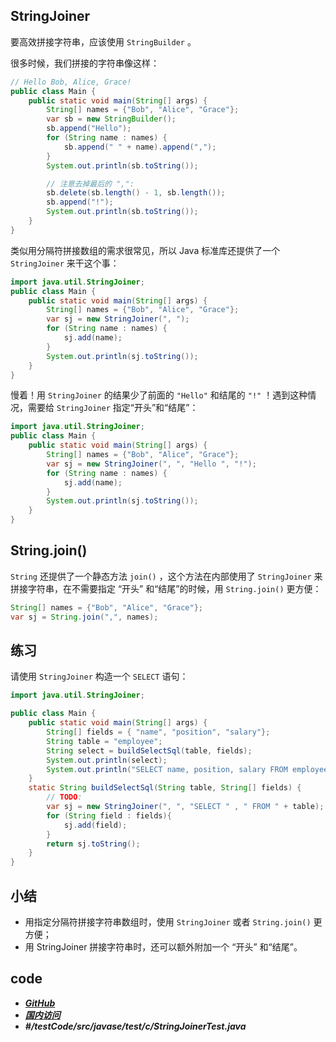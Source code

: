 ## StringJoiner

要高效拼接字符串，应该使用 `StringBuilder` 。

很多时候，我们拼接的字符串像这样：

```java
// Hello Bob, Alice, Grace!
public class Main {
    public static void main(String[] args) {
        String[] names = {"Bob", "Alice", "Grace"};
        var sb = new StringBuilder();
        sb.append("Hello");
        for (String name : names) {
            sb.append(" " + name).append(",");
        }
        System.out.println(sb.toString());

        // 注意去掉最后的 ",":
        sb.delete(sb.length() - 1, sb.length());
        sb.append("!");
        System.out.println(sb.toString());
    }
}
```

类似用分隔符拼接数组的需求很常见，所以 Java 标准库还提供了一个 `StringJoiner` 来干这个事：

```java
import java.util.StringJoiner;
public class Main {
    public static void main(String[] args) {
        String[] names = {"Bob", "Alice", "Grace"};
        var sj = new StringJoiner(", ");
        for (String name : names) {
            sj.add(name);
        }
        System.out.println(sj.toString());
    }
}
```


慢着！用 `StringJoiner` 的结果少了前面的 `"Hello"` 和结尾的 `"!"` ！遇到这种情况，需要给 `StringJoiner` 指定“开头”和“结尾”：


```java
import java.util.StringJoiner;
public class Main {
    public static void main(String[] args) {
        String[] names = {"Bob", "Alice", "Grace"};
        var sj = new StringJoiner(", ", "Hello ", "!");
        for (String name : names) {
            sj.add(name);
        }
        System.out.println(sj.toString());
    }
}
```


## String.join()


`String` 还提供了一个静态方法 `join()` ，这个方法在内部使用了 `StringJoiner` 来拼接字符串，在不需要指定 “开头” 和“结尾”的时候，用 `String.join()` 更方便：


```java
String[] names = {"Bob", "Alice", "Grace"};
var sj = String.join(",", names);
```


## 练习


请使用 `StringJoiner` 构造一个 `SELECT` 语句：


```java
import java.util.StringJoiner;

public class Main {
    public static void main(String[] args) {
        String[] fields = { "name", "position", "salary"};
        String table = "employee";
        String select = buildSelectSql(table, fields);
        System.out.println(select);
        System.out.println("SELECT name, position, salary FROM employee".equals(select) ? "测试成功" : "测试失败");
    }
    static String buildSelectSql(String table, String[] fields) {
        // TODO:
        var sj = new StringJoiner(", ", "SELECT " , " FROM " + table);
        for (String field : fields){
            sj.add(field);
        }
        return sj.toString();
    }
}
```


## 小结

- 用指定分隔符拼接字符串数组时，使用 `StringJoiner` 或者 `String.join()` 更方便；
- 用 StringJoiner 拼接字符串时，还可以额外附加一个 “开头” 和“结尾”。


## code

- [***GitHub***](https://github.com/Lxzz24/Repo/tree/main/testCode/src/javase/test/c/StringJoinerTest.java)
- [***国内访问***](https://gitee.com/lxzz24/Repo/tree/main/testCode/src/javase/test/c/StringJoinerTest.java)
- ***#/testCode/src/javase/test/c/StringJoinerTest.java***


